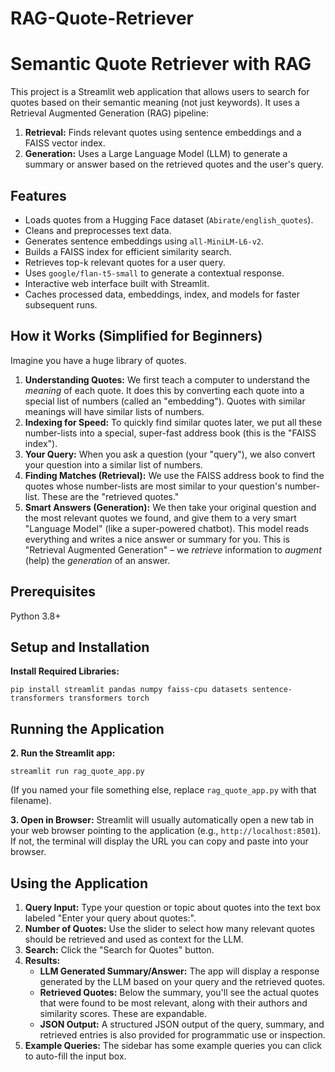 # RAG-Quote-Retriever
# Semantic Quote Retriever with RAG

This project is a Streamlit web application that allows users to search for quotes based on their semantic meaning (not just keywords). It uses a Retrieval Augmented Generation (RAG) pipeline:

1. **Retrieval:** Finds relevant quotes using sentence embeddings and a FAISS vector index.
2. **Generation:** Uses a Large Language Model (LLM) to generate a summary or answer based on the retrieved quotes and the user's query.

## Features

- Loads quotes from a Hugging Face dataset (`Abirate/english_quotes`).
- Cleans and preprocesses text data.
- Generates sentence embeddings using `all-MiniLM-L6-v2`.
- Builds a FAISS index for efficient similarity search.
- Retrieves top-k relevant quotes for a user query.
- Uses `google/flan-t5-small` to generate a contextual response.
- Interactive web interface built with Streamlit.
- Caches processed data, embeddings, index, and models for faster subsequent runs.

## How it Works (Simplified for Beginners)

Imagine you have a huge library of quotes.

1. **Understanding Quotes:** We first teach a computer to understand the *meaning* of each quote. It does this by converting each quote into a special list of numbers (called an "embedding"). Quotes with similar meanings will have similar lists of numbers.
2. **Indexing for Speed:** To quickly find similar quotes later, we put all these number-lists into a special, super-fast address book (this is the "FAISS index").
3. **Your Query:** When you ask a question (your "query"), we also convert your question into a similar list of numbers.
4. **Finding Matches (Retrieval):** We use the FAISS address book to find the quotes whose number-lists are most similar to your question's number-list. These are the "retrieved quotes."
5. **Smart Answers (Generation):** We then take your original question and the most relevant quotes we found, and give them to a very smart "Language Model" (like a super-powered chatbot). This model reads everything and writes a nice answer or summary for you. This is "Retrieval Augmented Generation" – we *retrieve* information to *augment* (help) the *generation* of an answer.

## Prerequisites

Python 3.8+

## Setup and Installation

**Install Required Libraries:**
```
pip install streamlit pandas numpy faiss-cpu datasets sentence-transformers transformers torch

```

## Running the Application

**2. Run the Streamlit app:**
```
streamlit run rag_quote_app.py

```

(If you named your file something else, replace `rag_quote_app.py` with that filename).

**3. Open in Browser:**
Streamlit will usually automatically open a new tab in your web browser pointing to the application (e.g., `http://localhost:8501`). 
If not, the terminal will display the URL you can copy and paste into your browser.

## Using the Application

1. **Query Input:** Type your question or topic about quotes into the text box labeled "Enter your query about quotes:".
2. **Number of Quotes:** Use the slider to select how many relevant quotes should be retrieved and used as context for the LLM.
3. **Search:** Click the "Search for Quotes" button.
4. **Results:**
    - **LLM Generated Summary/Answer:** The app will display a response generated by the LLM based on your query and the retrieved quotes.
    - **Retrieved Quotes:** Below the summary, you'll see the actual quotes that were found to be most relevant, along with their authors and similarity scores. These are expandable.
    - **JSON Output:** A structured JSON output of the query, summary, and retrieved entries is also provided for programmatic use or inspection.
5. **Example Queries:** The sidebar has some example queries you can click to auto-fill the input box.
